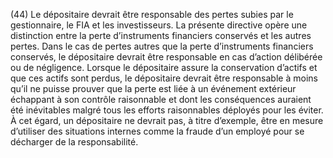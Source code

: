 (44) Le dépositaire devrait être responsable des pertes subies par le gestionnaire, le FIA et les investisseurs. La présente directive opère une distinction entre la perte d’instruments financiers conservés et les autres pertes. Dans le cas de pertes autres que la perte d’instruments financiers conservés, le dépositaire devrait être responsable en cas d’action délibérée ou de négligence. Lorsque le dépositaire assure la conservation d’actifs et que ces actifs sont perdus, le dépositaire devrait être responsable à moins qu’il ne puisse prouver que la perte est liée à un événement extérieur échappant à son contrôle raisonnable et dont les conséquences auraient été inévitables malgré tous les efforts raisonnables déployés pour les éviter. À cet égard, un dépositaire ne devrait pas, à titre d’exemple, être en mesure d’utiliser des situations internes comme la fraude d’un employé pour se décharger de la responsabilité.